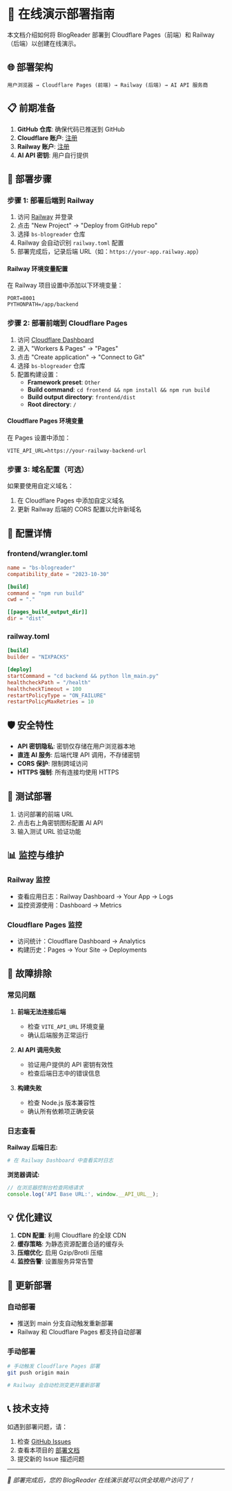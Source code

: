 # 🚀 在线演示部署指南

本文档介绍如何将 BlogReader 部署到 Cloudflare Pages（前端）和 Railway（后端）以创建在线演示。

## 🌐 部署架构

```
用户浏览器 → Cloudflare Pages (前端) → Railway (后端) → AI API 服务商
```

## 📋 前期准备

1. **GitHub 仓库**: 确保代码已推送到 GitHub
2. **Cloudflare 账户**: [注册](https://dash.cloudflare.com/sign-up)
3. **Railway 账户**: [注册](https://railway.app/)
4. **AI API 密钥**: 用户自行提供

## 🚀 部署步骤

### 步骤 1: 部署后端到 Railway

1. 访问 [Railway](https://railway.app/) 并登录
2. 点击 "New Project" → "Deploy from GitHub repo"
3. 选择 `bs-blogreader` 仓库
4. Railway 会自动识别 `railway.toml` 配置
5. 部署完成后，记录后端 URL（如：`https://your-app.railway.app`）

#### Railway 环境变量配置

在 Railway 项目设置中添加以下环境变量：

```env
PORT=8001
PYTHONPATH=/app/backend
```

### 步骤 2: 部署前端到 Cloudflare Pages

1. 访问 [Cloudflare Dashboard](https://dash.cloudflare.com/)
2. 进入 "Workers & Pages" → "Pages"
3. 点击 "Create application" → "Connect to Git"
4. 选择 `bs-blogreader` 仓库
5. 配置构建设置：
   - **Framework preset**: `Other`
   - **Build command**: `cd frontend && npm install && npm run build`
   - **Build output directory**: `frontend/dist`
   - **Root directory**: `/`

#### Cloudflare Pages 环境变量

在 Pages 设置中添加：

```env
VITE_API_URL=https://your-railway-backend-url
```

### 步骤 3: 域名配置（可选）

如果要使用自定义域名：

1. 在 Cloudflare Pages 中添加自定义域名
2. 更新 Railway 后端的 CORS 配置以允许新域名

## 🔧 配置详情

### frontend/wrangler.toml
```toml
name = "bs-blogreader"
compatibility_date = "2023-10-30"

[build]
command = "npm run build"
cwd = "."

[[pages_build_output_dir]]
dir = "dist"
```

### railway.toml
```toml
[build]
builder = "NIXPACKS"

[deploy]
startCommand = "cd backend && python llm_main.py"
healthcheckPath = "/health"
healthcheckTimeout = 100
restartPolicyType = "ON_FAILURE"
restartPolicyMaxRetries = 10
```

## 🛡️ 安全特性

- **API 密钥隐私**: 密钥仅存储在用户浏览器本地
- **直连 AI 服务**: 后端代理 API 调用，不存储密钥
- **CORS 保护**: 限制跨域访问
- **HTTPS 强制**: 所有连接均使用 HTTPS

## 🧪 测试部署

1. 访问部署的前端 URL
2. 点击右上角密钥图标配置 AI API
3. 输入测试 URL 验证功能

## 📊 监控与维护

### Railway 监控
- 查看应用日志：Railway Dashboard → Your App → Logs
- 监控资源使用：Dashboard → Metrics

### Cloudflare Pages 监控
- 访问统计：Cloudflare Dashboard → Analytics
- 构建历史：Pages → Your Site → Deployments

## 🚨 故障排除

### 常见问题

1. **前端无法连接后端**
   - 检查 `VITE_API_URL` 环境变量
   - 确认后端服务正常运行

2. **AI API 调用失败**
   - 验证用户提供的 API 密钥有效性
   - 检查后端日志中的错误信息

3. **构建失败**
   - 检查 Node.js 版本兼容性
   - 确认所有依赖项正确安装

### 日志查看

**Railway 后端日志:**
```bash
# 在 Railway Dashboard 中查看实时日志
```

**浏览器调试:**
```javascript
// 在浏览器控制台检查网络请求
console.log('API Base URL:', window.__API_URL__);
```

## 💡 优化建议

1. **CDN 配置**: 利用 Cloudflare 的全球 CDN
2. **缓存策略**: 为静态资源配置合适的缓存头
3. **压缩优化**: 启用 Gzip/Brotli 压缩
4. **监控告警**: 设置服务异常告警

## 🔄 更新部署

### 自动部署
- 推送到 main 分支自动触发重新部署
- Railway 和 Cloudflare Pages 都支持自动部署

### 手动部署
```bash
# 手动触发 Cloudflare Pages 部署
git push origin main

# Railway 会自动检测变更并重新部署
```

## 📞 技术支持

如遇到部署问题，请：

1. 检查 [GitHub Issues](https://github.com/stella-dust/bs-blogreader/issues)
2. 查看本项目的 [部署文档](./DEPLOYMENT.md)
3. 提交新的 Issue 描述问题

---

*🎯 部署完成后，您的 BlogReader 在线演示就可以供全球用户访问了！*